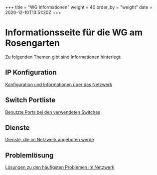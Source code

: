 +++
title = "WG Informationen"
weight = 40
order_by = "weight"
date = 2020-12-10T13:51:20Z
+++

# Informationsseite für die WG am Rosengarten

Zu folgenden Themen gibt sind Informationen hinterlegt:

## IP Konfiguration

[Konfiguration und Informationen über das Netzwerk](@/wg/ip.md)

## Switch Portliste

[Benutzte Ports bei den verwendeten Switches](@/wg/switch.md)

## Dienste

[Dienste, die im Netzwerk angeboten werde](@/wg/dienste.md)

## Problemlösung

[Lösungen zu den häufigsten Problemen im Netzwerk](@/wg/probleme.md)
